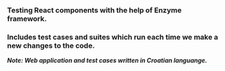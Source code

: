 ### Testing React components with the help of Enzyme framework.
### Includes test cases and suites which run each time we make a new changes to the code.

***Note: Web application and test cases written in Croatian languange.***